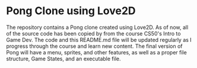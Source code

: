 # Pong Clone using Love2D
The repository contains a Pong clone created using Love2D. As of now, all of the source code has been copied by from the course CS50's Intro to Game Dev. The code and this README.md file will be updated regularly as I progress through the course and learn new content. 
The final version of Pong will have a menu, sprites, and other features, as well as a proper file structure, Game States, and an executable file.
